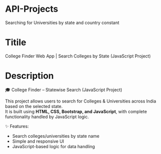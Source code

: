 # API-Projects
Searching for Universities by state
and country constant 

# Titile
College Finder Web App | Search Colleges by State (JavaScript Project)

# Description
🎓 College Finder – Statewise Search (JavaScript Project)

This project allows users to search for Colleges & Universities across India based on the selected state.  
It is built using **HTML, CSS, Bootstrap, and JavaScript**, with complete functionality handled by JavaScript logic.  

✨ Features:
- Search colleges/universities by state name  
- Simple and responsive UI  
- JavaScript-based logic for data handling

  
